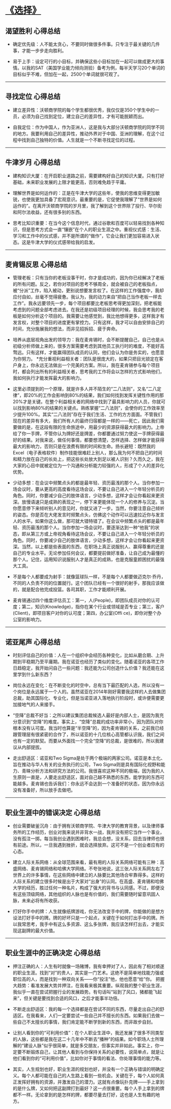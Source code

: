 # [《选择》](https://github.com/wjwever/gitblog/issues/15)

## 渴望胜利 心得总结

* 确定优先级：人不能太贪心，不要同时做很多件事。只专注于最关键的几件事，才能一步步走向胜利。

* 易于上手：设定可行的小目标，并确保这些小目标加在一起可以做成更大的事情。以我的SAT（美国学业能力倾向测验）备考为例，每半天学习20个单词的目标似乎不难，但加在一起，2500个单词就很可观了。
***
## 寻找定位 心得总结
* 建立差异性：沃顿商学院的每个学生都很优秀，我仅仅是350个学生中的一员，必须为自己找到定位，建立自己的差异性，才有可能脱颖而出。

* 自我定位：作为中国人，作为亚洲人，这是我与大部分沃顿商学院的同学不同的地方。我要利用自己的差异性，推动外界对于中国、亚洲的理解，在这个过程中找到自己独特的价值。人生就是一个不断寻找定位的过程。
***
## 牛津岁月 心得总结
* 建构知识大厦：在开启职业道路之前，需要建构好自己的知识大厦。只有打好基础，未来职业发展的上限才能更高，否则难免趋于平庸。

* 理解世界是如何运作的：正是在牛津大学的这些年，使我的思维变得更加敏锐，也使我更加具备了宏观意识。最重要的是，它促使我理解了“世界是如何运作的”。在离开沃顿商学院的岁月里，我了解到这个世界除了投行、华尔街和阿尔法收益，还有很多别的东西。

* 思考比知识重要：在当今这个信息时代，通过谷歌和百度可以轻易找到各种知识，但是思考方式会一直“镶嵌”在个人的职业生涯之中。重视仪式感：生活、学习和工作中的仪式感，并不是所谓的“做作”，它会让我们更加容易进入状态。这是牛津大学的仪式感带给我的启发。
***
## 麦肯锡反思 心得总结
* 管理老板：只有当你的老板没事干时，你才是成功的，因为你已经解决了老板的所有问题。反之，若你对项目的思考不够周全，就会被自己的老板指点，被“分派”工作，陷入被动，更别说想要发言权了。在这样的工作强度中，我却应付自如，丝毫不觉得疲惫。我认为，我的动力来自“把自己当作老板一样去工作”。我永远要领先一步，每个项目都要比老板思考得更加深刻，把老板能考虑到的问题全部考虑进去。在我还是初级项目经理的时候，我会思考我的老板是如何分析这个项目的。我需要让他感觉到，我比他想得更多，这样我才有发言权，对整个项目的进度更有掌控力。只有这样，我才可以自由安排自己的时间，充分施展我的想法，而非见招拆招、疲于奔命。

* 培养从底层视角出发的领导力：我在麦肯锡时，会不断提醒自己，自己也是从初级分析师做上来的，很多方案需要考虑到其他员工执行时的难度，不能好高骛远。只有这样，才能赢得团队成员的认同，他们会认为你是务实的，也愿意为你努力。
*充分重视利益相关者：团队是很庞大的，如果只把目光锁定在客户身上，你永远无法做出一个完美的方案。所以，我在麦肯锡参与每个项目时，都会列出所有的利益相关者，思考我的工作将会以怎样的方式影响他们，我如何执行才能发挥最大的影响力。

* 这里必须提到的一个原理，就是许多人并不陌生的“二八法则”，又名“二八定律”，即20%的工作会影响到80%的结果，我们如何找到发挥关键性作用的那20%才是关键。在整个利益相关者的网络中找到了最具影响力的人员，你就可以找到影响80%的结果的关键点。熟练掌握“二八法则”，会使你的工作效率至少提升100%。其实“二八法则”存在于我们生活、工作的方方面面。不管我们现在的差异有多大，我们所有人的最终归宿都是一样的——死亡，因此我们需要做的是，在这段有限的生命旅途中，用最少的资源获得最大的影响力。上帝给了你一手牌，不管你认为牌好还是牌差，你都要通过努力使这一手牌获得最好的结果。对我来说，做任何事情，都要想清楚，怎样选择、怎样做才能获得最大的影响力，否则只是在浪费有限的时间和生命。扬长避短：既然我的Excel（电子表格软件）制作技能很难赶上别人，那么我为何不把自己的时间和精力放在自己的长处上，把这些长处放大到足以被人识别？久而久之，我在大家的心目中就被定位为一个沟通和分析能力较强的人，形成了个人的差异化优势。

* 少动多想：在会议中频繁点头的都是最年轻、资历最浅的那个人。当你参加一场会议时，要从更高的高度看待这场会议，不要让自己进入一个年轻分析员的角色。同时，你要减少自己的肢体语言，少动多想，这样才会让你看起来更资深。放慢语速只是成熟的表现之一，停下来更能体现一个人的修养与沉淀。当你愿意停下来倾听别人的意见时，你就又进了一步。当然，你要注意自己倾听的姿态。你是否在大佬发言时频繁点头，仿佛这个动作可以迅速拉近你与发言人的水平。如果你这么做，那可就大错特错了。在会议中频繁点头的都是最年轻、资历最浅的那个人。当你参加一场会议时，要逐渐达到一种“他我”的状态，即从第三方或上帝视角看待这场会议，不要让自己进入一个年轻分析员的角色。同时，你要减少自己的肢体语言，少动多想，这样才会让你看起来更资深。当然，以上都是些表面的东西，在职场上真正说服别人、赢得尊重的还是自己的专业水平。无论参加任何会议，都要提前做好准备，让自己成为最懂的那个人。记住，运用知识说服别人才是真正的成熟，也是克服童颜困扰的最强大工具。

* 不是每个人都要成为射手：就像篮球队一样，不是每个人都要做迈克尔·乔丹，不同的人负责不同的位置就行。这个团队已经有一个很好的射手，那我应该做的，就是配合他完成投篮。各司其职，工作才能顺利开展。

* 麦肯锡通过四个维度评估员工：第一，人(People)，即团队成员对你的认可度；第二，知识(Knowledge)，指你在某个行业或领域是否专业；第三，客户(Client)，即项目客户对你的认可度；第四，办公室(Offi ce)，即你对整个办公室的影响力。
***
## 诺亚尾声 心得总结
* 时刻评估自己的价值：人在一个组织中会经历各种变化，比如从磨合期、上升期到平稳期乃至平庸期。我在诺亚也经历了类似的变化。随着诺亚的各项工作日趋稳定，我开始问自己一些问题：我还能为公司创造什么价值？我还能在这里学到什么新东西？

* 岗位永远在变化：在不断变化的时空中，总有当下最匹配的人选，所以没有一个岗位是永远属于一个人的。虽然诺亚在2014年刚好需要我这样的人去做集团总裁，助其国际化、专业化，但是当诺亚进入落地执行阶段时，或许便需要更加接地气的人来接手。

* “空降”总裁不好当：之所以建议集团总裁候选人最好是内部人士，是因为我充分意识到“空降”的难度。事实上，“空降”总裁的成功率非常小，因为团队对你根本没有认可度。我当时也算是“半空降”的，因为麦肯锡的关系，之前我已经跟管理层有很紧密的合作了，所以诺亚的十几位核心高管都认识我，我们之间也有一定的默契。而要从外面找一个完全“空降”的总裁，是很难的，所以我建议从内部提拔。

* 走出舒适区：诺亚和Two Sigma是处于两个极端的两家公司。诺亚是本土化、旨在推动与华人有关的业务执行的公司，Two Sigma则是具有国际化视野和能力、青睐分析方法和研究方法的公司。我很喜欢这种不同的极端，因为我的人生原则一直是，人要走出舒适区，面对自己越不熟悉的东西，能学到的东西可能越多。麦肯锡也告诉我们：你永远不会达到一个准备好的状态，因为你永远没有准备好，所以放手去做吧。
***
## 职业生涯中的错误决定 心得总结 
* 创业需要破釜沉舟：由于拥有沃顿商学院、牛津大学的教育背景，以及律师事务所的工作经历，创业对我来说并非背水一战，我并没有把它当作一个事业，没有孤注一掷。每当我创业遇到困难时，我总会想，没关系，回去当律师也很有前途。所以，一旦我遇到挫折，就会选择放弃。这可不是一个创业者应有的心态。

* 建立人际关系网络：从全球范围来看，最有用的人际关系网络可能有三种：高盛网络、麦肯锡网络和哈佛大学网络。不夸张地说，这三张人际关系网左右了世界上的许多事情，在这些网络中建立的人脉要比其他场合牢靠得多。这样的人际关系的建立很多时候是出于大家对“出身”的认同。在高盛、麦肯锡和哈佛大学的经历，胜过任何一种名片，构成了强大的背书与认同感。不过，即便没有这些顶级网络，其他组织的人脉也是有价值的，我们需要随时留意巩固人脉，未来必将有所收获。

* 打好你手中的牌：人生就像纸牌游戏，你无法改变手中的牌，你能做的是想方设法打好手中的牌。牌的好坏只是一个起点，关键在于如何打出手中的牌。所以我常思考，我手中有这么多资源、这么多张牌，我应该怎样打出去，才能实现这副牌的最大价值。
***
## 职业生涯中的正确决定 心得总结 
* 押注正确的人：人生有时就像一场赌博，我有幸押对了人，因此有了相对顺遂的职业生涯。找到“对”的贵人，其实是一门艺术。这绝不是简单地找能力强或职位高的人，而是找到一种双向关系——你“投注”他，他也愿意“给”你。 把握大趋势：看准发展大势并押注，在我看来极其重要。纵观我的整个职业生涯，我似乎一直在尝试把握行业的发展趋势。有句话叫“站到了风口，猪都能飞起来”，但关键是要找到合适的风口，之后才能事半功倍。 

* 不断走出舒适区：我的每一个选择都是在尝试不同的东西，尽量走出自己的舒适区。在我看来，人们一定要尝试一些自己并不擅长的东西。如果我们去做一些自己不太擅长的事情，我们肯定能不断学到新的东西，而非故步自封。 

* 让别人看到你的“可利用价值”：在个人职业生涯中，我还发展了很多不同类型的人脉，这些都是我在这二十几年中不断去“播种”的结果。如今职场人士所理解的“建设人脉”似乎很简单，就是多交朋友，但事实并非如此。事实上，你一定要不断锻炼自己，让其他人看到与你保持关系的必要性，说简单点，就是让他们看到你的“可利用价值”，比如你对于事情的看法、你处理事情的能力等。

* 其实，人生规划也好，职业生涯的规划也好，并没有一个正确与错误的明确定义。每个人都可能在自己的人生路上看到一些机会。关键在于，每个人如何真正发挥好拥有的资源，并激发自己的潜力。这就有点像玩扑克牌——手上拿到的是什么牌，又如何把这副牌打到最好？这一点很重要。每个人手上拿到的牌都不一样。无论拿到的是怎样的牌，都要尽量去打好，这也是人生有趣的地方。